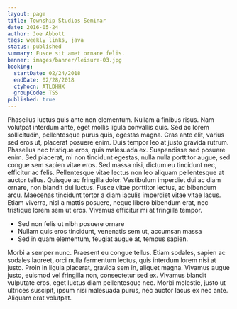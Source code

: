 ```yaml
---
layout: page
title: Township Studios Seminar
date: 2016-05-24
author: Joe Abbott
tags: weekly links, java
status: published
summary: Fusce sit amet ornare felis.
banner: images/banner/leisure-03.jpg
booking:
  startDate: 02/24/2018
  endDate: 02/28/2018
  ctyhocn: ATLDHHX
  groupCode: TSS
published: true
---
```

Phasellus luctus quis ante non elementum. Nullam a finibus risus. Nam volutpat interdum ante, eget mollis ligula convallis quis. Sed ac lorem sollicitudin, pellentesque purus quis, egestas magna. Cras ante elit, varius sed eros ut, placerat posuere enim. Duis tempor leo at justo gravida rutrum. Phasellus nec tristique eros, quis malesuada ex.
Suspendisse sed posuere enim. Sed placerat, mi non tincidunt egestas, nulla nulla porttitor augue, sed congue sem sapien vitae eros. Sed massa nisi, dictum eu tincidunt nec, efficitur ac felis. Pellentesque vitae lectus non leo aliquam pellentesque at auctor tellus. Quisque ac fringilla dolor. Vestibulum imperdiet dui ac diam ornare, non blandit dui luctus. Fusce vitae porttitor lectus, ac bibendum arcu. Maecenas tincidunt tortor a diam iaculis imperdiet vitae vitae lacus. Etiam viverra, nisl a mattis posuere, neque libero bibendum erat, nec tristique lorem sem ut eros. Vivamus efficitur mi at fringilla tempor.

* Sed non felis ut nibh posuere ornare
* Nullam quis eros tincidunt, venenatis sem ut, accumsan massa
* Sed in quam elementum, feugiat augue at, tempus sapien.

Morbi a semper nunc. Praesent eu congue tellus. Etiam sodales, sapien ac sodales laoreet, orci nulla fermentum lectus, quis interdum lorem nisi at justo. Proin in ligula placerat, gravida sem in, aliquet magna. Vivamus augue justo, euismod vel fringilla non, consectetur sed ex. Vivamus blandit vulputate eros, eget luctus diam pellentesque nec. Morbi molestie, justo ut ultrices suscipit, ipsum nisi malesuada purus, nec auctor lacus ex nec ante. Aliquam erat volutpat.
